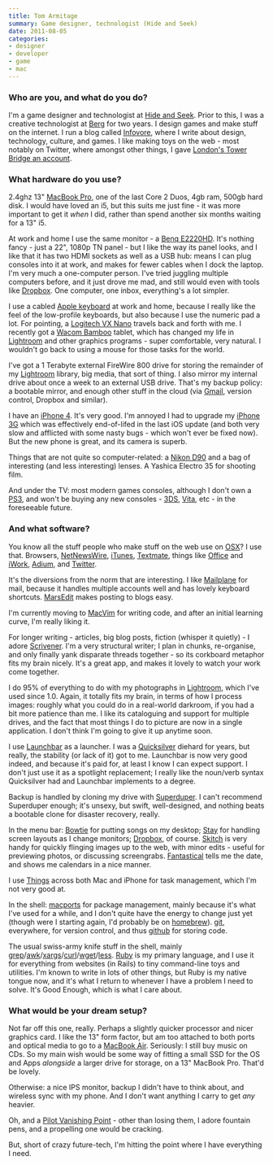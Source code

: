 ```yaml
---
title: Tom Armitage
summary: Game designer, technologist (Hide and Seek)
date: 2011-08-05
categories:
- designer
- developer
- game
- mac
---
```


### Who are you, and what do you do?

I'm a game designer and technologist at [Hide and Seek](http://www.hideandseek.net/ "A social gaming company."). Prior to this, I was a creative technologist at [Berg](http://berglondon.com/ "A design consultancy.") for two years. I design games and make stuff on the internet. I run a blog called [Infovore](http://infovore.org "Tom's website."), where I write about design, technology, culture, and games. I like making toys on the web - most notably on Twitter, where amongst other things, I gave [London's Tower Bridge an account](http://twitter.com/twrbrdg_itself "Tom's Tower Bridge Twitter account.").

### What hardware do you use?

2\.4ghz 13" [MacBook Pro][macbook-pro], one of the last Core 2 Duos, 4gb ram, 500gb hard disk. I would have loved an i5, but this suits me just fine - it was more important to get it _when_ I did, rather than spend another six months waiting for a 13" i5.

At work and home I use the same monitor - a [Benq E2220HD][e2220hd]. It's nothing fancy - just a 22", 1080p TN panel - but I like the way its panel looks, and I like that it has two HDMI sockets as well as a USB hub: means I can plug consoles into it at work, and makes for fewer cables when I dock the laptop. I'm very much a one-computer person. I've tried juggling multiple computers before, and it just drove me mad, and still would even with tools like [Dropbox][]. One computer, one inbox, everything's a lot simpler.

I use a cabled [Apple keyboard][keyboard] at work and home, because I really like the feel of the low-profile keyboards, but also because I use the numeric pad a lot. For pointing, a [Logitech VX Nano][vx-nano] travels back and forth with me. I recently got a [Wacom Bamboo][bamboo] tablet, which has changed my life in [Lightroom][] and other graphics programs - super comfortable, very natural. I wouldn't go back to using a mouse for those tasks for the world.

I've got a 1 Terabyte external FireWire 800 drive for storing the remainder of my [Lightroom][] library, big media, that sort of thing. I also mirror my internal drive about once a week to an external USB drive. That's my backup policy: a bootable mirror, and enough other stuff in the cloud (via [Gmail][], version control, Dropbox and similar).

I have an [iPhone 4][iphone-4]. It's very good. I'm annoyed I had to upgrade my [iPhone 3G][iphone-3g] which was effectively end-of-lifed in the last iOS update (and both very slow and afflicted with some nasty bugs - which won't ever be fixed now). But the new phone is great, and its camera is superb.

Things that are not quite so computer-related: a [Nikon D90][d90] and a bag of interesting (and less interesting) lenses. A Yashica Electro 35 for shooting film.

And under the TV: most modern games consoles, although I don't own a [PS3][], and won't be buying any new consoles - [3DS][], [Vita][], etc - in the foreseeable future.

### And what software?

You know all the stuff people who make stuff on the web use on [OSX][macos]? I use that. Browsers, [NetNewsWire][], [iTunes][], [Textmate][], things like [Office][] and [iWork][], [Adium][], and [Twitter][].

It's the diversions from the norm that are interesting. I like [Mailplane][] for mail, because it handles multiple accounts well and has lovely keyboard shortcuts. [MarsEdit][] makes posting to blogs easy.

I'm currently moving to [MacVim][] for writing code, and after an initial learning curve, I'm really liking it.

For longer writing - articles, big blog posts, fiction (whisper it quietly) - I adore [Scrivener][]. I'm a very structural writer; I plan in chunks, re-organise, and only finally yank disparate threads together - so its corkboard metaphor fits my brain nicely. It's a great app, and makes it lovely to watch your work come together.

I do 95% of everything to do with my photographs in [Lightroom][], which I've used since 1.0. Again, it totally fits my brain, in terms of how I process images: roughly what you could do in a real-world darkroom, if you had a bit more patience than me. I like its cataloguing and support for multiple drives, and the fact that most things I do to picture are now in a single application. I don't think I'm going to give it up anytime soon.

I use [Launchbar][] as a launcher. I was a [Quicksilver][] diehard for years, but really, the stability (or lack of it) got to me. Launchbar is now very good indeed, and because it's paid for, at least I know I can expect support. I don't just use it as a spotlight replacement; I really like the noun/verb syntax Quicksilver had and Launchbar implements to a degree.

Backup is handled by cloning my drive with [Superduper][]. I can't recommend Superduper enough; it's unsexy, but swift, well-designed, and nothing beats a bootable clone for disaster recovery, really.

In the menu bar: [Bowtie][] for putting songs on my desktop; [Stay][] for handling screen layouts as I change monitors; [Dropbox][], of course. [Skitch][] is very handy for quickly flinging images up to the web, with minor edits - useful for previewing photos, or discussing screengrabs. [Fantastical][] tells me the date, and shows me calendars in a nice manner.

I use [Things][] across both Mac and iPhone for task management, which I'm not very good at.

In the shell: [macports][] for package management, mainly because it's what I've used for a while, and I don't quite have the energy to change just yet (though were I starting again, I'd probably be on [homebrew][]). [git][], everywhere, for version control, and thus [github][] for storing code. 

The usual swiss-army knife stuff in the shell, mainly [grep][]/[awk][]/[xargs][]/[curl][]/[wget][]/[less][]. [Ruby][] is my primary language, and I use it for everything from websites (in Rails) to tiny command-line toys and utilities. I'm known to write in lots of other things, but Ruby is my native tongue now, and it's what I return to whenever I have a problem I need to solve. It's Good Enough, which is what I care about.

### What would be your dream setup?

Not far off this one, really. Perhaps a slightly quicker processor and nicer graphics card. I like the 13" form factor, but am too attached to both ports and optical media to go to a [MacBook Air][macbook-air]. Seriously: I still buy music on CDs. So my main wish would be some way of fitting a small SSD for the OS and Apps _alongside_ a larger drive for storage, on a 13" MacBook Pro. That'd be lovely.

Otherwise: a nice IPS monitor, backup I didn't have to think about, and wireless sync with my phone. And I don't want anything I carry to get _any_ heavier.

Oh, and a [Pilot Vanishing Point][vanishing-point] - other than losing them, I adore fountain pens, and a propelling one would be cracking.

But, short of crazy future-tech, I'm hitting the point where I have everything I need.

[3ds]: https://www.nintendo.com/3ds/ "A portable gaming console with a 3D screen."
[adium]: https://en.wikipedia.org/wiki/Adium "A multi-protocol chat application for the Mac."
[awk]: https://en.wikipedia.org/wiki/AWK "Data formatting language/software."
[bamboo]: https://www.wacom.com/en/us/bamboo "Smaller pen/multi-touch tablets."
[bowtie]: https://www.macupdate.com/app/mac/33474/bowtie "A Mac app for controlling iTunes."
[curl]: https://curl.haxx.se/ "A command-line tool for transferring data from URLs."
[d90]: https://www.nikonusa.com/en/Nikon-Products/Product-Archive/Digital-SLR-Cameras/D90.html "A 12.3 megapixel digital SLR camera."
[dropbox]: https://www.dropbox.com/ "Online syncing and storage."
[e2220hd]: https://www.amazon.co.uk/BenQ-E2220HD-21-5-inch-1080p-Monitor/dp/B002OHZUB6 "A 21.5 inch LCD monitor."
[fantastical]: https://flexibits.com/fantastical "A calendaring app for the Mac."
[git]: https://git-scm.com/ "A version control system."
[github]: https://github.com/ "A Git code repository service."
[gmail]: https://mail.google.com/mail/ "Web-based email."
[grep]: http://www.gnu.org/software/grep/ "A command-line tool for pattern matching in files."
[homebrew]: http://brew.sh "Command-line package manager for Mac OS X."
[iphone-3g]: https://en.wikipedia.org/wiki/IPhone_3G "A smartphone."
[iphone-4]: https://en.wikipedia.org/wiki/IPhone_4 "A smartphone."
[itunes]: https://www.apple.com/itunes/ "A jukebox application and online store."
[iwork]: https://en.wikipedia.org/wiki/IWork "An office suite for the Mac."
[keyboard]: https://www.apple.com/keyboard/ "The keyboard."
[launchbar]: https://www.obdev.at/products/launchbar/index.html "An application launcher and data manager for the Mac."
[less]: https://en.wikipedia.org/wiki/Less_(Unix) "A command-line tool for paging through the contents of a file."
[lightroom]: https://www.adobe.com/products/photoshop-lightroom.html "Photo management and editing software."
[macbook-air]: https://www.apple.com/macbook-air/ "A very thin laptop."
[macbook-pro]: https://www.apple.com/macbook-pro/ "A laptop."
[macos]: https://en.wikipedia.org/wiki/MacOS "An operating system for Mac hardware."
[macports]: https://www.macports.org/ "A collection of *nix software ported to Mac OS X."
[macvim]: https://github.com/macvim-dev/macvim "A Mac GUI port of vim."
[mailplane]: https://mailplaneapp.com/ "A Mac desktop client for Gmail."
[marsedit]: https://red-sweater.com/marsedit/ "A weblog editor for the Mac."
[netnewswire]: https://en.wikipedia.org/wiki/NetNewsWire "A popular feed reader for the Mac."
[office]: https://products.office.com/en-us/home "An office productivity suite."
[ps3]: http://us.playstation.com/PS3/ "A shiny gaming console from Sony."
[quicksilver]: https://qsapp.com/ "A data manipulator and launcher for the Mac."
[ruby]: https://www.ruby-lang.org/en/ "An interpreted scripting language."
[scrivener]: http://literatureandlatte.com/scrivener.php "A Mac text editor aimed at writers."
[skitch]: https://evernote.com/skitch/ "An always-on image editor for the Mac."
[stay]: https://cordlessdog.com/stay/ "A Mac tool for keeping windows in the same place."
[superduper]: http://shirt-pocket.com/SuperDuper/SuperDuperDescription.html "An excellent Mac backup/cloning application."
[textmate]: https://macromates.com/ "A text editor for the Mac."
[things]: https://culturedcode.com/things/ "A task management application for the Mac."
[twitter]: https://twitter.com/ "An online micro-blogging platform."
[vanishing-point]: http://www.namiki.com/collections/pilotVanishingPoint_RA.php "A very fancy pen."
[vita]: https://www.playstation.com/en-us/explore/psvita/ "A portable gaming console."
[vx-nano]: https://www.amazon.com/Logitech-Cordless-Laser-Mouse-Notebooks/dp/B000TKHBDK "A cordless laser mouse."
[wget]: http://www.gnu.org/software/wget/ "A multi-protocol file downloading command-line tool."
[xargs]: https://en.wikipedia.org/wiki/Xargs "A command-line tool to execute commands from standard input."
